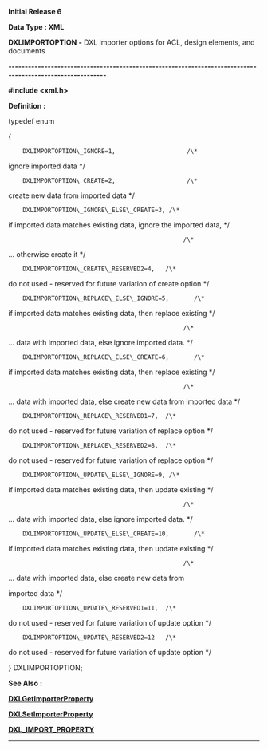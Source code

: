 




<!--
 /\* Font Definitions \*/
 @font-face
 {font-family:Courier;
 panose-1:2 7 4 9 2 2 5 2 4 4;}
@font-face
 {font-family:Helv;
 panose-1:2 11 6 4 2 2 2 3 2 4;}
@font-face
 {font-family:"Cambria Math";
 panose-1:2 4 5 3 5 4 6 3 2 4;}
 /\* Style Definitions \*/
 p.MsoNormal, li.MsoNormal, div.MsoNormal
 {margin-top:0cm;
 margin-right:0cm;
 margin-bottom:8.0pt;
 margin-left:0cm;
 line-height:107%;
 font-size:11.0pt;
 font-family:"Calibri",sans-serif;}
.MsoChpDefault
 {font-size:11.0pt;}
.MsoPapDefault
 {margin-bottom:8.0pt;
 line-height:107%;}
 /\* Page Definitions \*/
 @page WordSection1
 {size:612.0pt 792.0pt;
 margin:72.0pt 72.0pt 72.0pt 72.0pt;}
div.WordSection1
 {page:WordSection1;}
-->




**Initial Release 6**



**Data Type : XML**



**DXLIMPORTOPTION** **-** DXL importer
options for ACL, design elements, and documents


**----------------------------------------------------------------------------------------------------------**



**#include
<xml.h>**



**Definition :**



typedef enum


{


        DXLIMPORTOPTION\_IGNORE=1,                    /\*
ignore imported data \*/


        DXLIMPORTOPTION\_CREATE=2,                    /\*
create new data from imported data \*/


        DXLIMPORTOPTION\_IGNORE\_ELSE\_CREATE=3, /\*
if imported data matches existing data, ignore the imported data, \*/


                                                     /\*
... otherwise create it \*/


        DXLIMPORTOPTION\_CREATE\_RESERVED2=4,   /\*
do not used - reserved for future variation of create option \*/


 


        DXLIMPORTOPTION\_REPLACE\_ELSE\_IGNORE=5,       /\*
if imported data matches existing data, then replace existing \*/


                                                     /\*
... data with imported data, else ignore imported data. \*/


        DXLIMPORTOPTION\_REPLACE\_ELSE\_CREATE=6,       /\*
if imported data matches existing data, then replace existing \*/


                                                     /\*
... data with imported data, else create new data from imported data \*/


        DXLIMPORTOPTION\_REPLACE\_RESERVED1=7,  /\*
do not used - reserved for future variation of replace option \*/


        DXLIMPORTOPTION\_REPLACE\_RESERVED2=8,  /\*
do not used - reserved for future variation of replace option \*/


 


        DXLIMPORTOPTION\_UPDATE\_ELSE\_IGNORE=9, /\*
if imported  data matches existing data, then update existing \*/


                                                     /\*
... data with imported data, else ignore imported data. \*/


        DXLIMPORTOPTION\_UPDATE\_ELSE\_CREATE=10,       /\*
if imported data matches existing data, then update existing \*/


                                                     /\*
... data with imported data, else create new data from 


                                                              
imported data \*/


        DXLIMPORTOPTION\_UPDATE\_RESERVED1=11,  /\*
do not used - reserved for future variation of update option \*/


        DXLIMPORTOPTION\_UPDATE\_RESERVED2=12   /\*
do not used - reserved for future variation of update option \*/


 


}
DXLIMPORTOPTION;


 


 **See Also :**


**[DXLGetImporterProperty](DXLGetImporterProperty.md)**


**[DXLSetImporterProperty](DXLSetImporterProperty.md)**


**[DXL\_IMPORT\_PROPERTY](DXL_IMPORT_PROPERTY.md)**



----------------------------------------------------------------------------------------------------------


 





